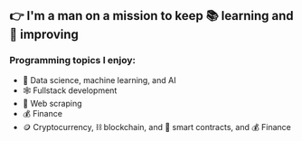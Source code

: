 ## 👉 I'm a man on a mission to keep 📚 learning and 🦾 improving

### Programming topics I enjoy:
 - 🧠 Data science, machine learning, and AI
 - 🕸️ Fullstack development
 - 🤖 Web scraping
 - 💰 Finance
 - 🪙 Cryptocurrency, ⛓️ blockchain, and 📃 smart contracts, and 💰 Finance
